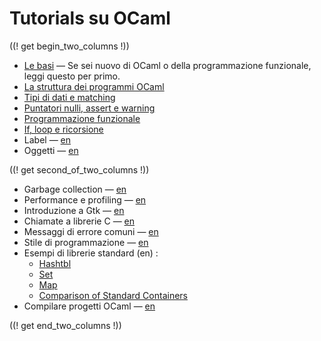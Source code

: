 <!-- ((! set title Tutorials su OCaml !)) ((! set learn !)) -->
<!-- {{! input template/macros.mpp !}} -->

# Tutorials su OCaml

((! get begin_two_columns !))

* [Le basi](basics.it.html) — Se sei nuovo di OCaml o della
  programmazione funzionale, leggi questo per primo.
* [La struttura dei programmi OCaml](structure_of_ocaml_programs.it.html)
* [Tipi di dati e matching](data_types_and_matching.it.html)
* [Puntatori nulli, assert e warning](null_pointers_asserts_and_warnings.it.html)
* [Programmazione funzionale](functional_programming.it.html)
* [If, loop e ricorsione](if_statements_loops_and_recursion.it.html)
* Label — [en](labels.html)
* Oggetti — [en](objects.html)

((! get second_of_two_columns !))

* Garbage collection — [en](garbage_collection.html)
* Performance e profiling — [en](performance_and_profiling.html)
* Introduzione a Gtk — [en](introduction_to_gtk.html)
* Chiamate a librerie C — [en](calling_c_libraries.html)
* Messaggi di errore comuni — [en](common_error_messages.html)
* Stile di programmazione — [en](guidelines.html)
* Esempi di librerie standard (en) :
  * [Hashtbl](hashtbl.html "Hashtbl")
  * [Set](set.html "Set")
  * [Map](map.html "Map")
  * [Comparison of Standard Containers](comparison_of_standard_containers.html "Comparison of Standard Containers")
* Compilare progetti OCaml — [en](compiling_ocaml_projects.html)

((! get end_two_columns !))
